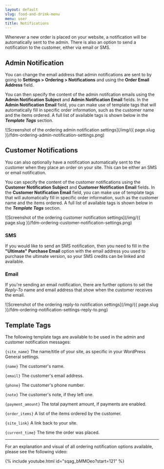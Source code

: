 ```yaml
---
layout: default
slug: food-and-drink-menu
menu: user
title: Notifications
---
```

Whenever a new order is placed on your website, a notification will be automatically sent to the admin. There is also an option to send a notification to the customer, either via email or SMS.

## Admin Notification

You can change the email address that admin notifications are sent to by going to **Settings > Ordering > Notifications** and using the **Order Email Address** field. 

You can then specify the content of the admin notifcation emails using the **Admin Notification Subject** and **Admin Notification Email** fields. In the **Admin Notification Email** field, you can make use of template tags that will automatically fill in specific order information, such as the customer name and the items ordered. A full list of available tags is shown below in the ***Template Tags*** section.

![Screenshot of the ordering admin notification settings](/img/{{ page.slug }}/fdm-ordering-admin-notification-settings.png)

## Customer Notifications

You can also optionally have a notification automatically sent to the customer when they place an order on your site. This can be either an SMS or email notification.

You can specify the content of the customer notifications using the **Customer Notification Subject** and **Customer Notification Email** fields. In the **Customer Notification Email** field, you can make use of template tags that will automatically fill in specific order information, such as the customer name and the items ordered. A full list of available tags is shown below in the ***Template Tags*** section.

![Screenshot of the ordering customer notification settings](/img/{{ page.slug }}/fdm-ordering-customer-notification-settings.png)

### SMS

If you would like to send an SMS notification, then you need to fill in the **"Ultimate" Purchase Email** option with the email address you used to purchase the ultimate version, so your SMS credits can be linked and available. 

### Email

If you're sending an email notification, there are further options to set the *Reply-To* name and email address that show when the customer receives the email.

![Screenshot of the ordering reply-to notification settings](/img/{{ page.slug }}/fdm-ordering-notification-settings-reply-to.png)

## Template Tags

The following template tags are available to be used in the admin and customer notification messages:

`{site_name}` The name/title of your site, as specific in your WordPress General settings.

`{name}` The customer's name.

`{email}` The customer's email address.

`{phone}` The customer's phone number.

`{note}` The customer's note, if they left one.

`{payment_amount}` The total payment amount, if payments are enabled.

`{order_items}` A list of the items ordered by the customer.

`{site_link}` A link back to your site.

`{current_time}` The time the order was placed.

---

For an explanation and visual of all ordering notification options available, please see the following video:
 
{% include youtube.html id="sqag_bMMOeo?start=121" %}